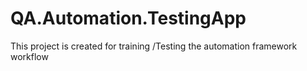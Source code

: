 # QA.Automation.TestingApp
This project is created for training /Testing the automation framework workflow
